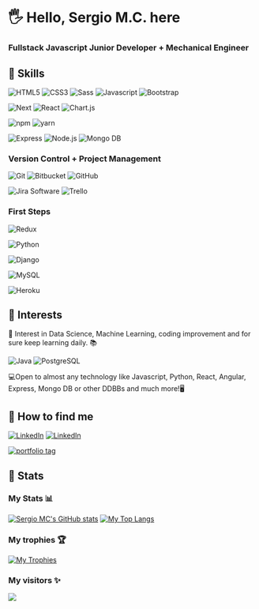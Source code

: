 # 🖐 Hello, Sergio M.C. here
### Fullstack Javascript Junior Developer + Mechanical Engineer

## 🔷 Skills

![HTML5](https://img.shields.io/badge/HTML5-E34F26?style=for-the-badge&logo=html5&logoColor=white&labelColor=101010)
![CSS3](https://img.shields.io/badge/CSS3-1572B6?style=for-the-badge&logo=css3&logoColor=white&labelColor=101010)
![Sass](https://img.shields.io/badge/Sass-CC6699?style=for-the-badge&logo=sass&logoColor=white&labelColor=101010)
![Javascript](https://img.shields.io/badge/JavaScript-F7DF1E?style=for-the-badge&logo=javascript&logoColor=white&labelColor=101010)
![Bootstrap](https://img.shields.io/badge/Bootstrap-7952B3?style=for-the-badge&logo=bootstrap&logoColor=white&labelColor=101010)

![Next](https://img.shields.io/badge/Next.js-000000?style=for-the-badge&logo=next.js&logoColor=white&labelColor=101010)
![React](https://img.shields.io/badge/React-61DAFB?style=for-the-badge&logo=React&logoColor=white&labelColor=101010)
![Chart.js](https://img.shields.io/badge/Chart.js-FF6384?style=for-the-badge&logo=Chart.js&logoColor=white&labelColor=101010)

![npm](https://img.shields.io/badge/npm-CB3837?style=for-the-badge&logo=npm&logoColor=white&labelColor=101010)
![yarn](https://img.shields.io/badge/yarn-1b83a8?style=for-the-badge&logo=yarn&logoColor=1b83a8&labelColor=101010)

![Express](https://img.shields.io/badge/Express-000000?style=for-the-badge&logo=express&logoColor=white&labelColor=101010)
![Node.js](https://img.shields.io/badge/Node.js-339933?style=for-the-badge&logo=Node.js&logoColor=white&labelColor=101010)
![Mongo DB](https://img.shields.io/badge/MongoDB-47A248?style=for-the-badge&logo=mongodb&logoColor=white&labelColor=101010)

### Version Control + Project Management

![Git](https://img.shields.io/badge/Git-F05032?style=for-the-badge&logo=Git&logoColor=white&labelColor=101010)
![Bitbucket](https://img.shields.io/badge/Bitbucket-0052CC?style=for-the-badge&logo=Bitbucket&logoColor=white&labelColor=101010)
![GitHub](https://img.shields.io/badge/GitHub-181717?style=for-the-badge&logo=GitHub&logoColor=white&labelColor=101010)

![Jira Software](https://img.shields.io/badge/Jira_Software-0052CC?style=for-the-badge&logo=Jira&Sotfware&logoColor=white&labelColor=101010)
![Trello](https://img.shields.io/badge/Trello-0052CC?style=for-the-badge&logo=Trello&logoColor=white&labelColor=101010)

### First Steps

![Redux](https://img.shields.io/badge/Redux-purple?style=for-the-badge&logo=redux&logoColor=purple&labelColor=101010)

![Python](https://img.shields.io/badge/Language-Python-f2e144?style=flat&logo=Python&logoColor=f2e144&labelColor=3776AB)

![Django](https://img.shields.io/badge/Django-7a7d1e?logo=django&style=flat)

![MySQL](https://img.shields.io/badge/DDBB-MySQL-orange?style=flat&logo=MySQL&logoColor=orange&labelColor=3776AB&color=orange)

![Heroku](https://img.shields.io/badge/Heroku-430098?style=for-the-badge&logo=heroku&logoColor=white&labelColor=101010)

## 🔷 Interests

📍 Interest in Data Science, Machine Learning, coding improvement and for sure keep learning daily. 📚

![Java](https://img.shields.io/badge/Language-Java-007396?logo=Java&style=flat)
![PostgreSQL](https://img.shields.io/badge/DDBB-PostgreSQL-336791?logo=PostgreSQL&style=flat)

💻Open to almost any technology like Javascript, Python, React, Angular, Express, Mongo DB or other DDBBs and much more!🖥

## 🔷 How to find me

[![LinkedIn](https://img.shields.io/badge/LinkedIn-Sergio_MC_(SPANISH)-0077B5?style=for-the-badge&logo=linkedin&logoColor=white&labelColor=101010)](https://www.linkedin.com/in/sergio-martinez-cuesta)
[![LinkedIn](https://img.shields.io/badge/LinkedIn-Sergio_MC_(ENGLISH)-0077B5?style=for-the-badge&logo=linkedin&logoColor=white&labelColor=101010)](https://www.linkedin.com/in/sergio-martinez-cuesta/?locale=en_US)

<a href="https://ssergiomc.github.io/" target="_blank" ><img src="https://img.shields.io/badge/Portfolio-Sergio_M.C._(ENGLISH)-001db5?style=for-the-badge&logo=GitHub&logoColor=white&labelColor=181717" alt="portfolio tag"></a>

## 🔷 Stats

### My Stats 📊

[![Sergio MC's GitHub stats](https://github-readme-stats.vercel.app/api?username=Ssergiomc&show_icons=true&theme=algolia)](https://github.com/anuraghazra/github-readme-stats)
[![My Top Langs](https://github-readme-stats.vercel.app/api/top-langs/?username=Ssergiomc&layout=compact)](https://github.com/anuraghazra/github-readme-stats)

### My trophies 🏆

[![My Trophies](https://github-profile-trophy.vercel.app/?username=Ssergiomc&theme=darkhub&column=3&margin-w=15&margin-h=15)](https://github.com/ryo-ma/github-profile-trophy)

### My visitors ✨

![](https://komarev.com/ghpvc/?username=Ssergiomc&color=yellow&style=for-the-badge)


<!---
Ssergiomc/Ssergiomc is a ✨ special ✨ repository because its `README.md` (this file) appears on your GitHub profile.
You can click the Preview link to take a look at your changes.
--->
